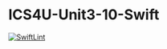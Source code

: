 # ICS4U-Unit3-10-Swift
[![SwiftLint](https://github.com/Ryan-ChungKamChung/ICS4U-Unit3-10-Swift/workflows/SwiftLint/badge.svg)](https://github.com/Ryan-ChungKamChung/ICS4U-Unit3-10-Swift/actions)
